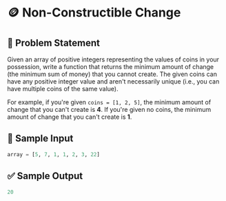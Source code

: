 # 🪙 Non-Constructible Change

## 📘 Problem Statement

Given an array of positive integers representing the values of coins in your possession, write a function that returns the minimum amount of change (the minimum sum of money) that you cannot create. The given coins can have any positive integer value and aren't necessarily unique (i.e., you can have multiple coins of the same value).

For example, if you're given `coins = [1, 2, 5]`, the minimum amount of change that you can't create is **4**. If you're given no coins, the minimum amount of change that you can't create is **1**.

## 🔢 Sample Input

```python
array = [5, 7, 1, 1, 2, 3, 22]
```


## ✅ Sample Output

```python
20
```
